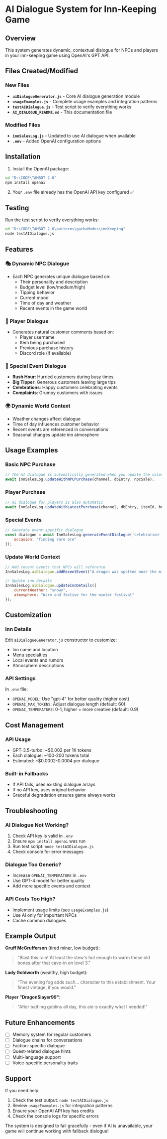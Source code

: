 # AI Dialogue System for Inn-Keeping Game

## Overview
This system generates dynamic, contextual dialogue for NPCs and players in your inn-keeping game using OpenAI's GPT API.

## Files Created/Modified

### New Files
- **`aiDialogueGenerator.js`** - Core AI dialogue generation module
- **`usageExamples.js`** - Complete usage examples and integration patterns  
- **`testAIDialogue.js`** - Test script to verify everything works
- **`AI_DIALOGUE_README.md`** - This documentation file

### Modified Files
- **`innSalesLog.js`** - Updated to use AI dialogue when available
- **`.env`** - Added OpenAI configuration options

## Installation

1. Install the OpenAI package:
```bash
cd "D:\CODE\TAMBOT 2.0"
npm install openai
```

2. Your `.env` file already has the OpenAI API key configured ✅

## Testing

Run the test script to verify everything works:
```bash
cd "D:\CODE\TAMBOT 2.0\patterns\gachaModes\innKeeping"
node testAIDialogue.js
```

## Features

### 🎭 Dynamic NPC Dialogue
- Each NPC generates unique dialogue based on:
  - Their personality and description
  - Budget level (low/medium/high)
  - Tipping behavior
  - Current mood
  - Time of day and weather
  - Recent events in the game world

### 👤 Player Dialogue
- Generates natural customer comments based on:
  - Player username
  - Item being purchased
  - Previous purchase history
  - Discord role (if available)

### 🎉 Special Event Dialogue
- **Rush Hour**: Hurried customers during busy times
- **Big Tipper**: Generous customers leaving large tips
- **Celebrations**: Happy customers celebrating events
- **Complaints**: Grumpy customers with issues

### 🌍 Dynamic World Context
- Weather changes affect dialogue
- Time of day influences customer behavior
- Recent events are referenced in conversations
- Seasonal changes update inn atmosphere

## Usage Examples

### Basic NPC Purchase
```javascript
// The AI dialogue is automatically generated when you update the sales log
await InnSalesLog.updateWithNPCPurchase(channel, dbEntry, npcSale);
```

### Player Purchase
```javascript
// AI dialogue for players is also automatic
await InnSalesLog.updateWithLatestPurchase(channel, dbEntry, itemId, buyer);
```

### Special Events
```javascript
// Generate event-specific dialogue
const dialogue = await InnSalesLog.generateEventDialogue('celebration', {
    occasion: "finding rare ore"
});
```

### Update World Context
```javascript
// Add recent events that NPCs will reference
InnSalesLog.aiDialogue.addRecentEvent("A dragon was spotted near the mines!");

// Update inn details
InnSalesLog.aiDialogue.updateInnDetails({
    currentWeather: "snowy",
    atmosphere: "Warm and festive for the winter festival"
});
```

## Customization

### Inn Details
Edit `aiDialogueGenerator.js` constructor to customize:
- Inn name and location
- Menu specialties
- Local events and rumors
- Atmosphere descriptions

### API Settings
In `.env` file:
- `OPENAI_MODEL`: Use "gpt-4" for better quality (higher cost)
- `OPENAI_MAX_TOKENS`: Adjust dialogue length (default: 60)
- `OPENAI_TEMPERATURE`: 0-1, higher = more creative (default: 0.9)

## Cost Management

### API Usage
- GPT-3.5-turbo: ~$0.002 per 1K tokens
- Each dialogue: ~100-200 tokens total
- Estimated: ~$0.0002-0.0004 per dialogue

### Built-in Fallbacks
- If API fails, uses existing dialogue arrays
- If no API key, uses original behavior
- Graceful degradation ensures game always works

## Troubleshooting

### AI Dialogue Not Working?
1. Check API key is valid in `.env`
2. Ensure `npm install openai` was run
3. Run test script: `node testAIDialogue.js`
4. Check console for error messages

### Dialogue Too Generic?
- Increase `OPENAI_TEMPERATURE` in `.env`
- Use GPT-4 model for better quality
- Add more specific events and context

### API Costs Too High?
- Implement usage limits (see `usageExamples.js`)
- Use AI only for important NPCs
- Cache common dialogues

## Example Output

**Gruff McGrufferson** (tired miner, low budget):
> "Blast this rain! At least the stew's hot enough to warm these old bones after that cave-in on level 3."

**Lady Goldworth** (wealthy, high budget):
> "The evening fog adds such... character to this establishment. Your finest vintage, if you would."

**Player "DragonSlayer99"**:
> "After battling goblins all day, this ale is exactly what I needed!"

## Future Enhancements

- [ ] Memory system for regular customers
- [ ] Dialogue chains for conversations
- [ ] Faction-specific dialogue
- [ ] Quest-related dialogue hints
- [ ] Multi-language support
- [ ] Voice-specific personality traits

## Support

If you need help:
1. Check the test output: `node testAIDialogue.js`
2. Review `usageExamples.js` for integration patterns
3. Ensure your OpenAI API key has credits
4. Check the console logs for specific errors

The system is designed to fail gracefully - even if AI is unavailable, your game will continue working with fallback dialogue!